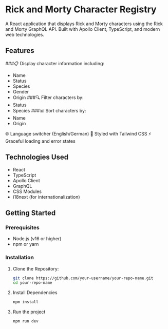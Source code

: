 # Rick and Morty Character Registry
A React application that displays Rick and Morty characters using the Rick and Morty GraphQL API. Built with Apollo Client, TypeScript, and modern web technologies.
## Features
###📋 Display character information including:
- Name
- Status
- Species
- Gender
- Origin
###🔍 Filter characters by:
- Status
- Species
###📊 Sort characters by:
- Name
- Origin

🌐 Language switcher (English/German)
💅 Styled with Tailwind CSS
⚡ Graceful loading and error states
## Technologies Used
- React
- TypeScript
- Apollo Client
- GraphQL
- CSS Modules
- i18next (for internationalization)
## Getting Started
### Prerequisites
- Node.js (v16 or higher)
- npm or yarn
### Installation
1. Clone the Repository:
   ```bash
   git clone https://github.com/your-username/your-repo-name.git
   cd your-repo-name
2. Install Dependencies
   ```bash
   npm install
3. Run the project
   ```bash
   npm run dev
